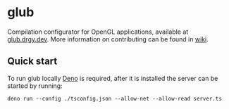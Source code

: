 # glub
Compilation configurator for OpenGL applications, available at [glub.drgy.dev](https://glub.drgy.dev). More information on contributing can be found in [wiki](https://github.com/drgy/glub/wiki).

## Quick start

To run glub locally [Deno](https://deno.land/) is required, after it is installed the server can be started by running:

`deno run --config ./tsconfig.json --allow-net --allow-read server.ts`
